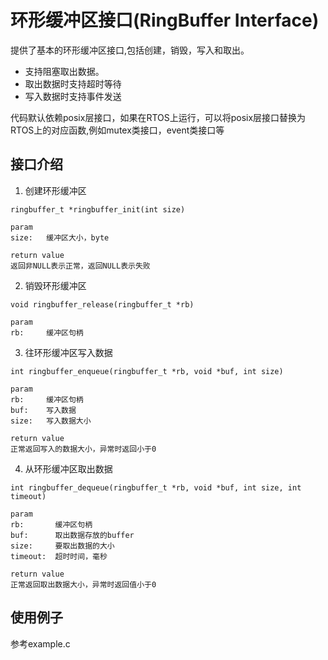 环形缓冲区接口(RingBuffer Interface)
====================

提供了基本的环形缓冲区接口,包括创建，销毁，写入和取出。
 * 支持阻塞取出数据。
 * 取出数据时支持超时等待
 * 写入数据时支持事件发送

代码默认依赖posix层接口，如果在RTOS上运行，可以将posix层接口替换为RTOS上的对应函数,例如mutex类接口，event类接口等



接口介绍
----------------
1. 创建环形缓冲区

```
ringbuffer_t *ringbuffer_init(int size)

param
size:   缓冲区大小，byte

return value
返回非NULL表示正常，返回NULL表示失败

```

2. 销毁环形缓冲区

```
void ringbuffer_release(ringbuffer_t *rb)

param
rb:     缓冲区句柄
```
3. 往环形缓冲区写入数据

```
int ringbuffer_enqueue(ringbuffer_t *rb, void *buf, int size)

param
rb:     缓冲区句柄
buf:    写入数据
size:   写入数据大小

return value
正常返回写入的数据大小，异常时返回小于0
```
4. 从环形缓冲区取出数据

```
int ringbuffer_dequeue(ringbuffer_t *rb, void *buf, int size, int timeout)

param
rb:       缓冲区句柄
buf:      取出数据存放的buffer
size:     要取出数据的大小
timeout:  超时时间，毫秒

return value
正常返回取出数据大小，异常时返回值小于0
```

使用例子
----------------
参考example.c
